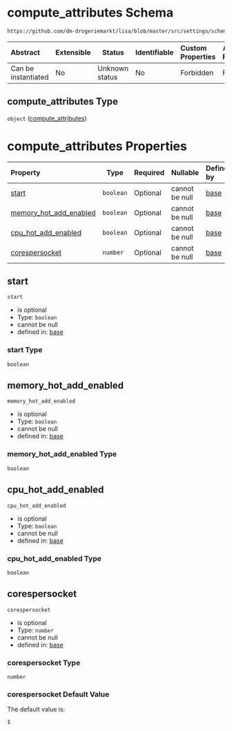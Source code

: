 # compute_attributes Schema

```txt
https://github.com/dm-drogeriemarkt/lisa/blob/master/src/settings/schema.json#/properties/default_configs/properties/compute_attributes
```




| Abstract            | Extensible | Status         | Identifiable | Custom Properties | Additional Properties | Access Restrictions | Defined In                                                                               |
| :------------------ | ---------- | -------------- | ------------ | :---------------- | --------------------- | ------------------- | ---------------------------------------------------------------------------------------- |
| Can be instantiated | No         | Unknown status | No           | Forbidden         | Forbidden             | none                | [settings.schema.json\*](../../src/settings/settings.schema.json "open original schema") |

## compute_attributes Type

`object` ([compute_attributes](settings-properties-default_configs-properties-compute_attributes.md))

# compute_attributes Properties

| Property                                          | Type      | Required | Nullable       | Defined by                                                                                                                                                                                                                                                                                      |
| :------------------------------------------------ | --------- | -------- | -------------- | :---------------------------------------------------------------------------------------------------------------------------------------------------------------------------------------------------------------------------------------------------------------------------------------------- |
| [start](#start)                                   | `boolean` | Optional | cannot be null | [base](settings-properties-default_configs-properties-compute_attributes-properties-start.md "https&#x3A;//github.com/dm-drogeriemarkt/lisa/blob/master/src/settings/schema.json#/properties/default_configs/properties/compute_attributes/properties/start")                                   |
| [memory_hot_add_enabled](#memory_hot_add_enabled) | `boolean` | Optional | cannot be null | [base](settings-properties-default_configs-properties-compute_attributes-properties-memory_hot_add_enabled.md "https&#x3A;//github.com/dm-drogeriemarkt/lisa/blob/master/src/settings/schema.json#/properties/default_configs/properties/compute_attributes/properties/memory_hot_add_enabled") |
| [cpu_hot_add_enabled](#cpu_hot_add_enabled)       | `boolean` | Optional | cannot be null | [base](settings-properties-default_configs-properties-compute_attributes-properties-cpu_hot_add_enabled.md "https&#x3A;//github.com/dm-drogeriemarkt/lisa/blob/master/src/settings/schema.json#/properties/default_configs/properties/compute_attributes/properties/cpu_hot_add_enabled")       |
| [corespersocket](#corespersocket)                 | `number`  | Optional | cannot be null | [base](settings-properties-default_configs-properties-compute_attributes-properties-corespersocket.md "https&#x3A;//github.com/dm-drogeriemarkt/lisa/blob/master/src/settings/schema.json#/properties/default_configs/properties/compute_attributes/properties/corespersocket")                 |

## start




`start`

-   is optional
-   Type: `boolean`
-   cannot be null
-   defined in: [base](settings-properties-default_configs-properties-compute_attributes-properties-start.md "https&#x3A;//github.com/dm-drogeriemarkt/lisa/blob/master/src/settings/schema.json#/properties/default_configs/properties/compute_attributes/properties/start")

### start Type

`boolean`

## memory_hot_add_enabled




`memory_hot_add_enabled`

-   is optional
-   Type: `boolean`
-   cannot be null
-   defined in: [base](settings-properties-default_configs-properties-compute_attributes-properties-memory_hot_add_enabled.md "https&#x3A;//github.com/dm-drogeriemarkt/lisa/blob/master/src/settings/schema.json#/properties/default_configs/properties/compute_attributes/properties/memory_hot_add_enabled")

### memory_hot_add_enabled Type

`boolean`

## cpu_hot_add_enabled




`cpu_hot_add_enabled`

-   is optional
-   Type: `boolean`
-   cannot be null
-   defined in: [base](settings-properties-default_configs-properties-compute_attributes-properties-cpu_hot_add_enabled.md "https&#x3A;//github.com/dm-drogeriemarkt/lisa/blob/master/src/settings/schema.json#/properties/default_configs/properties/compute_attributes/properties/cpu_hot_add_enabled")

### cpu_hot_add_enabled Type

`boolean`

## corespersocket




`corespersocket`

-   is optional
-   Type: `number`
-   cannot be null
-   defined in: [base](settings-properties-default_configs-properties-compute_attributes-properties-corespersocket.md "https&#x3A;//github.com/dm-drogeriemarkt/lisa/blob/master/src/settings/schema.json#/properties/default_configs/properties/compute_attributes/properties/corespersocket")

### corespersocket Type

`number`

### corespersocket Default Value

The default value is:

```json
1
```
